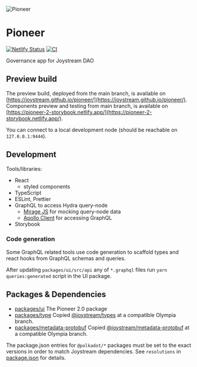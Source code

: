 ![Pioneer](https://user-images.githubusercontent.com/247363/116713796-699da780-a9d5-11eb-82b1-a42bccd642d7.png)


# Pioneer

[![Netlify Status](https://api.netlify.com/api/v1/badges/d870546e-6452-42d6-81d2-7a625637d6a4/deploy-status)](https://app.netlify.com/sites/pioneer-2/deploys)
[![CI](https://github.com/Joystream/pioneer/actions/workflows/CI.yml/badge.svg)](https://github.com/Joystream/pioneer/actions/workflows/CI.yml)

Governance app for Joystream DAO

## Preview build

The preview build, deployed from the main branch, is available on [https://joystream.github.io/pioneer/](https://joystream.github.io/pioneer/).
Components preview and testing from main branch, is available on [https://pioneer-2-storybook.netlify.app/](https://pioneer-2-storybook.netlify.app/).

You can connect to a local development node (should be reachable on `127.0.0.1:9444`).

## Development

Tools/libraries:

- React
  - styled components
- TypeScript
- ESLint, Prettier
- GraphQL to access Hydra query-node
  - [Mirage JS](https://miragejs.com/) for mocking query-node data
  - [Apollo Client](https://www.apollographql.com/docs/react/) for accessing GraphQL
- Storybook

### Code generation

Some GraphQL related tools use code generation to scaffold types and react hooks from GraphQL schemas and queries.

After updating `packages/ui/src/api` any of `*.graphql` files run `yarn queries:generated` script in the UI package.

## Packages & Dependencies

- [packages/ui](packages/ui) The Pioneer 2.0 package
- [packages/type](packages/types) Copied [@joystream/types](https://github.com/Joystream/joystream/tree/olympia/types) at a compatible Olympia branch.
- [packages/metadata-protobuf](packages/metadata-protobuf) Copied [@joystream/metadata-protobuf](https://github.com/Joystream/joystream/tree/olympia/metadata-protobuf) at a compatible Olympia branch.

The package.json entries for `@polkadot/*` packages must be set to the exact versions in order to match Joystream dependencies. See `resolutions` in [package.json](./package.json) for details.
